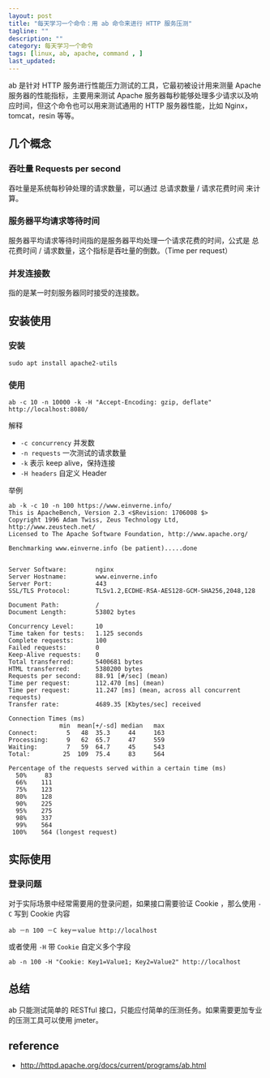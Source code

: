 ```yaml
---
layout: post
title: "每天学习一个命令：用 ab 命令来进行 HTTP 服务压测"
tagline: ""
description: ""
category: 每天学习一个命令
tags: [linux, ab, apache, command , ]
last_updated:
---
```


ab 是针对 HTTP 服务进行性能压力测试的工具，它最初被设计用来测量 Apache 服务器的性能指标，主要用来测试 Apache 服务器每秒能够处理多少请求以及响应时间，但这个命令也可以用来测试通用的 HTTP 服务器性能，比如 Nginx，tomcat，resin 等等。

## 几个概念

### 吞吐量 Requests per second
吞吐量是系统每秒钟处理的请求数量，可以通过 总请求数量 / 请求花费时间 来计算。

### 服务器平均请求等待时间
服务器平均请求等待时间指的是服务器平均处理一个请求花费的时间，公式是 总花费时间 / 请求数量，这个指标是吞吐量的倒数。（Time per request）

### 并发连接数
指的是某一时刻服务器同时接受的连接数。

## 安装使用

### 安装

    sudo apt install apache2-utils

### 使用

    ab -c 10 -n 10000 -k -H "Accept-Encoding: gzip, deflate" http://localhost:8080/

解释

- `-c concurrency` 并发数
- `-n requests` 一次测试的请求数量
- `-k` 表示 keep alive，保持连接
- `-H headers` 自定义 Header

举例


    ab -k -c 10 -n 100 https://www.einverne.info/
    This is ApacheBench, Version 2.3 <$Revision: 1706008 $>
    Copyright 1996 Adam Twiss, Zeus Technology Ltd, http://www.zeustech.net/
    Licensed to The Apache Software Foundation, http://www.apache.org/

    Benchmarking www.einverne.info (be patient).....done


    Server Software:        nginx
    Server Hostname:        www.einverne.info
    Server Port:            443
    SSL/TLS Protocol:       TLSv1.2,ECDHE-RSA-AES128-GCM-SHA256,2048,128

    Document Path:          /
    Document Length:        53802 bytes

    Concurrency Level:      10
    Time taken for tests:   1.125 seconds
    Complete requests:      100
    Failed requests:        0
    Keep-Alive requests:    0
    Total transferred:      5400681 bytes
    HTML transferred:       5380200 bytes
    Requests per second:    88.91 [#/sec] (mean)
    Time per request:       112.470 [ms] (mean)
    Time per request:       11.247 [ms] (mean, across all concurrent requests)
    Transfer rate:          4689.35 [Kbytes/sec] received

    Connection Times (ms)
                  min  mean[+/-sd] median   max
    Connect:        5   48  35.3     44     163
    Processing:     9   62  65.7     47     559
    Waiting:        7   59  64.7     45     543
    Total:         25  109  75.4     83     564

    Percentage of the requests served within a certain time (ms)
      50%     83
      66%    111
      75%    123
      80%    128
      90%    225
      95%    275
      98%    337
      99%    564
     100%    564 (longest request)

## 实际使用

### 登录问题
对于实际场景中经常需要用的登录问题，如果接口需要验证 Cookie ，那么使用 `-C` 写到 Cookie 内容

    ab －n 100 －C key＝value http://localhost

或者使用 `-H` 带 `Cookie` 自定义多个字段

    ab -n 100 -H "Cookie: Key1=Value1; Key2=Value2" http://localhost

## 总结
ab 只能测试简单的 RESTful 接口，只能应付简单的压测任务。如果需要更加专业的压测工具可以使用 jmeter。

## reference

- <http://httpd.apache.org/docs/current/programs/ab.html>
